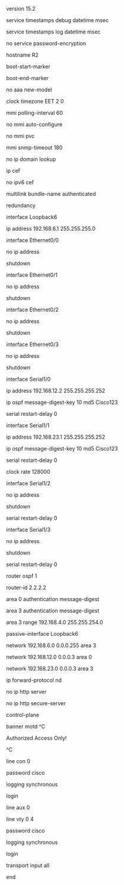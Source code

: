 version 15.2

service timestamps debug datetime msec

service timestamps log datetime msec

no service password-encryption

hostname R2

boot-start-marker

boot-end-marker

no aaa new-model

clock timezone EET 2 0

mmi polling-interval 60

no mmi auto-configure

no mmi pvc

mmi snmp-timeout 180

no ip domain lookup

ip cef

no ipv6 cef

multilink bundle-name authenticated

redundancy

interface Loopback6

ip address 192.168.6.1 255.255.255.0

interface Ethernet0/0

no ip address

shutdown

interface Ethernet0/1

no ip address

shutdown

interface Ethernet0/2

no ip address

shutdown

interface Ethernet0/3

no ip address

shutdown

interface Serial1/0

ip address 192.168.12.2 255.255.255.252

ip ospf message-digest-key 10 md5 Cisco123

serial restart-delay 0

interface Serial1/1

ip address 192.168.23.1 255.255.255.252

ip ospf message-digest-key 10 md5 Cisco123

serial restart-delay 0

clock rate 128000

interface Serial1/2

no ip address

shutdown

serial restart-delay 0

interface Serial1/3

no ip address

shutdown

serial restart-delay 0

router ospf 1

router-id 2.2.2.2

area 0 authentication message-digest

area 3 authentication message-digest

area 3 range 192.168.4.0 255.255.254.0

passive-interface Loopback6

network 192.168.6.0 0.0.0.255 area 3

network 192.168.12.0 0.0.0.3 area 0

network 192.168.23.0 0.0.0.3 area 3

ip forward-protocol nd

no ip http server

no ip http secure-server

control-plane

banner motd ^C

Authorized Access Only!

^C

line con 0

password cisco

logging synchronous

login

line aux 0

line vty 0 4

password cisco

logging synchronous

login

transport input all

end
